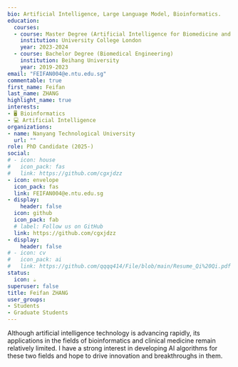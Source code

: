 ```yaml
---
bio: Artificial Intelligence, Large Language Model, Bioinformatics.
education:
  courses:
  - course: Master Degree (Artificial Intelligence for Biomedicine and Healthcare)
    institution: University College London
    year: 2023-2024
  - course: Bachelor Degree (Biomedical Engineering)
    institution: Beihang University
    year: 2019-2023
email: "FEIFAN004@e.ntu.edu.sg"
commentable: true
first_name: Feifan
last_name: ZHANG
highlight_name: true
interests:
- 🖥 Bioinformatics
- 💻 Artificial Intelligence
organizations:
- name: Nanyang Technological University
  url: ""
role: PhD Candidate (2025-)
social:
# - icon: house
#   icon_pack: fas
#   link: https://github.com/cgxjdzz
- icon: envelope
  icon_pack: fas
  link: FEIFAN004@e.ntu.edu.sg
- display:
    header: false
  icon: github
  icon_pack: fab
  # label: Follow us on GitHub
  link: https://github.com/cgxjdzz
- display:
    header: false
# - icon: cv
#   icon_pack: ai
#   link: https://github.com/qqqq414/File/blob/main/Resume_Qi%20Qi.pdf
status:
  icon: ☕️
superuser: false
title: Feifan ZHANG
user_groups:
- Students
- Graduate Students
---
```


Although artificial intelligence technology is advancing rapidly, its applications in the fields of bioinformatics and clinical medicine remain relatively limited. I have a strong interest in developing AI algorithms for these two fields and hope to drive innovation and breakthroughs in them.

